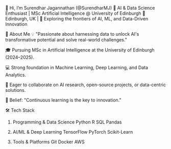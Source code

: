 👋 Hi, I’m Surendhar Jagannathan (@SurendharMJ)
🤖 AI & Data Science Enthusiast | MSc Artificial Intelligence @ University of Edinburgh
📍 Edinburgh, UK | 🔭 Exploring the frontiers of AI, ML, and Data-Driven Innovation

🌟 About Me
💡 "Passionate about harnessing data to unlock AI's transformative potential and solve real-world challenges."

🎓 Pursuing MSc in Artificial Intelligence at the University of Edinburgh (2024–2025).

💻 Strong foundation in Machine Learning, Deep Learning, and Data Analytics.

🤝 Eager to collaborate on AI research, open-source projects, or data-centric solutions.

🧠 Belief: "Continuous learning is the key to innovation."

🛠️ Tech Stack
1. Programming & Data Science
Python
R
SQL
Pandas

2. AI/ML & Deep Learning
TensorFlow
PyTorch
Scikit-Learn

3. Tools & Platforms
Git
Docker
AWS

<!---
SurendharMJ/SurendharMJ is a ✨ special ✨ repository because its `README.md` (this file) appears on your GitHub profile.
You can click the Preview link to take a look at your changes.
--->
